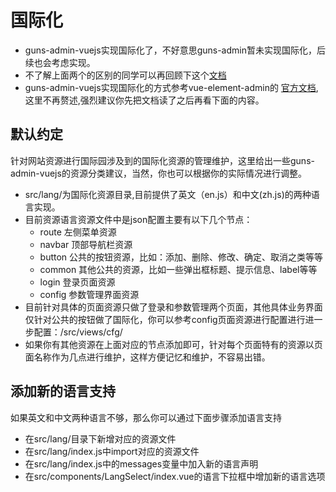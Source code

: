 # 国际化

- guns-admin-vuejs实现国际化了，不好意思guns-admin暂未实现国际化，后续也会考虑实现。
- 不了解上面两个的区别的同学可以再回顾下这个[文档](../base/guns-admin-vuejs.html)
- guns-admin-vuejs实现国际化的方式参考vue-element-admin的
[官方文档](https://panjiachen.github.io/vue-element-admin-site/zh/guide/advanced/i18n.html),这里不再赘述,强烈建议你先把文档读了之后再看下面的内容。


## 默认约定
针对网站资源进行国际园涉及到的国际化资源的管理维护，这里给出一些guns-admin-vuejs的资源分类建议，当然，你也可以根据你的实际情况进行调整。

- src/lang/为国际化资源目录,目前提供了英文（en.js）和中文(zh.js)的两种语言实现。
- 目前资源语言资源文件中是json配置主要有以下几个节点：
    - route 左侧菜单资源
    - navbar 顶部导航栏资源
    - button 公共的按钮资源，比如：添加、删除、修改、确定、取消之类等等
    - common 其他公共的资源，比如一些弹出框标题、提示信息、label等等
    - login 登录页面资源
    - config 参数管理界面资源
- 目前针对具体的页面资源只做了登录和参数管理两个页面，其他具体业务界面仅针对公共的按钮做了国际化，你可以参考config页面资源进行配置进行进一步配置：/src/views/cfg/
- 如果你有其他资源在上面对应的节点添加即可，针对每个页面特有的资源以页面名称作为几点进行维护，这样方便记忆和维护，不容易出错。


## 添加新的语言支持
如果英文和中文两种语言不够，那么你可以通过下面步骤添加语言支持
- 在src/lang/目录下新增对应的资源文件
- 在src/lang/index.js中import对应的资源文件
- 在src/lang/index.js中的messages变量中加入新的语言声明
- 在src/components/LangSelect/index.vue的语言下拉框中增加新的语言选项
    